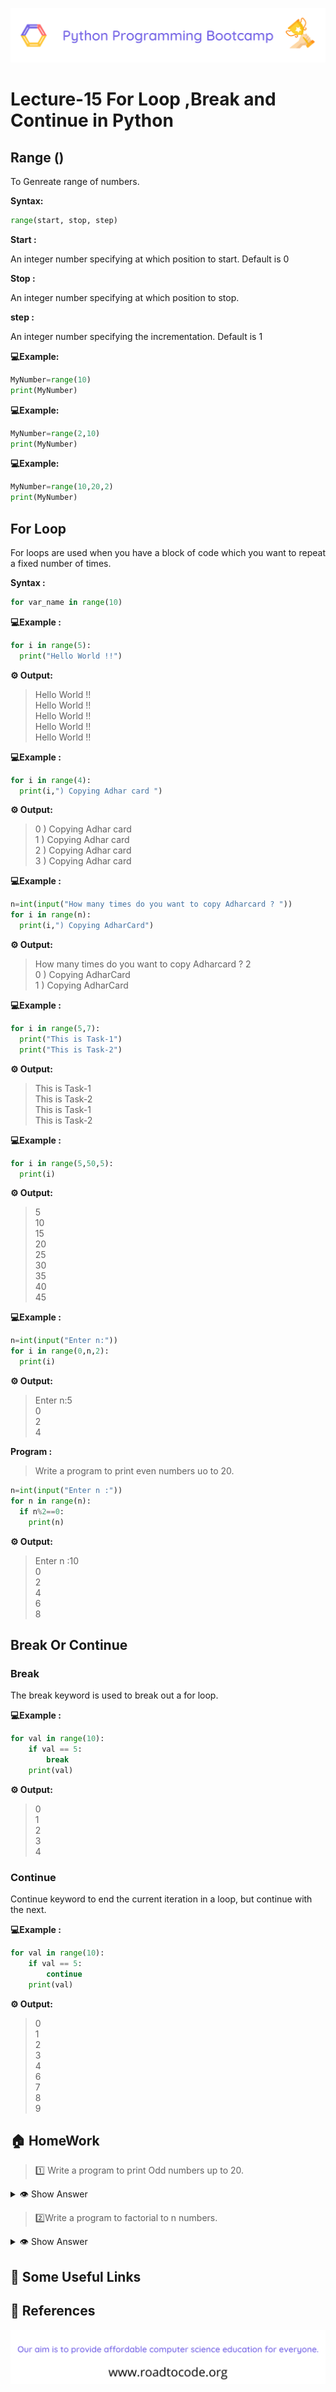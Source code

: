 <!-- HEADER -->
<p align="center">
  <img  src="./../assets/header.png" />
</p>

# Lecture-15 For Loop ,Break and Continue in Python

## Range ()
 To Genreate range of numbers.

**Syntax:**
 ```python
 range(start, stop, step)
```
**Start :**

An integer number specifying at which position to start. Default is 0

**Stop :**

An integer number specifying at which position to stop.

**step :**

An integer number specifying the incrementation. Default is 1

**💻Example:**
```python
MyNumber=range(10)
print(MyNumber)
```
**💻Example:**
```python
MyNumber=range(2,10)
print(MyNumber)
```

**💻Example:**
```python
MyNumber=range(10,20,2)
print(MyNumber)
```
## For Loop 

For loops are used when you have a block of code which you want to repeat a fixed number of times.

**Syntax :**
```python
for var_name in range(10)
```
**💻Example :**

```python
for i in range(5):
  print("Hello World !!")
```
**⚙️ Output:**
>Hello World !!    
Hello World !!   
Hello World !!   
Hello World !!   
Hello World !!

**💻Example :**

```python
for i in range(4):
  print(i,") Copying Adhar card ")
```
**⚙️ Output:**
>0 ) Copying Adhar card    
1 ) Copying Adhar card     
2 ) Copying Adhar card     
3 ) Copying Adhar card 

**💻Example :**
```python
n=int(input("How many times do you want to copy Adharcard ? "))
for i in range(n):
  print(i,") Copying AdharCard")
```
**⚙️ Output:**
>How many times do you want to copy Adharcard ? 2         
0 ) Copying AdharCard    
1 ) Copying AdharCard

**💻Example :**
```python
for i in range(5,7):
  print("This is Task-1")
  print("This is Task-2")
```
**⚙️ Output:**
>This is Task-1    
This is Task-2     
This is Task-1    
This is Task-2

**💻Example :**
```python
for i in range(5,50,5):
  print(i)
```
**⚙️ Output:**
>5  
10   
15   
20        
25      
30    
35     
40   
45

**💻Example :**
```python
n=int(input("Enter n:"))
for i in range(0,n,2): 
  print(i)
```
**⚙️ Output:**
>Enter n:5   
0    
2    
4

**Program :**
> Write a program to print even numbers uo to 20.
```python
n=int(input("Enter n :"))
for n in range(n):
  if n%2==0:
    print(n)
```
**⚙️ Output:**
>Enter n :10   
0     
2   
4   
6   
8

## Break Or Continue

### Break

The break keyword is used to break out a for loop.

**💻Example :**
```python
for val in range(10):
    if val == 5:
        break
    print(val)
```
**⚙️ Output:**
>0    
1   
2    
3   
4

### Continue

Continue keyword to end the current iteration in a loop, but continue with the next.

**💻Example :**
```python
for val in range(10):
    if val == 5:
        continue
    print(val)
```
**⚙️ Output:**
>0    
1     
2    
3    
4   
6    
7    
8   
9
## 🏠 HomeWork

>1️⃣ Write a program to print Odd numbers up to 20.

<details>
  <summary>👁 Show Answer</summary>

  <p>
  
  ```python
n=int(input("Enter n:"))
for i in range(n+1):
    if(i%2!=0):
        print(i)
  ```

  </p>

</details>

>2️⃣Write a program to factorial to n numbers.
<details>
  <summary>👁 Show Answer</summary>

  <p>
  
  ```python
  number = int(input(" Please enter any Number : "))
fact = 1

for i in range(1, number + 1):
    fact = fact * i
print( fact)
  ```

  </p>

</details>

## 🔗 Some Useful Links

## 📖 References

<!-- FOOTER -->
<p align="center">
  <img  src="./../assets/footer.png" />
</p>  